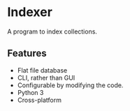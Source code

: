 # Indexer
A program to index collections.
## Features
* Flat file database
* CLI, rather than GUI
* Configurable by modifying the code.
* Python 3
* Cross-platform
